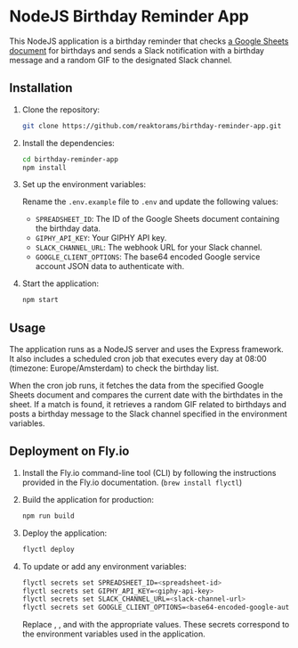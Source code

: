 # NodeJS Birthday Reminder App

This NodeJS application is a birthday reminder that checks [a Google Sheets document](https://docs.google.com/spreadsheets/d/1adG43W9XnsAoTlPLgJ2Hi04xi9q4FhunddWeCDwz1W8/edit#gid=0) for birthdays and sends a Slack notification with a birthday message and a random GIF to the designated Slack channel.

## Installation

1. Clone the repository:

   ```bash
   git clone https://github.com/reaktorams/birthday-reminder-app.git
   ```

2. Install the dependencies:

   ```bash
   cd birthday-reminder-app
   npm install
   ```

3. Set up the environment variables:

   Rename the `.env.example` file to `.env` and update the following values:

   - `SPREADSHEET_ID`: The ID of the Google Sheets document containing the birthday data.
   - `GIPHY_API_KEY`: Your GIPHY API key.
   - `SLACK_CHANNEL_URL`: The webhook URL for your Slack channel.
   - `GOOGLE_CLIENT_OPTIONS`: The base64 encoded Google service account JSON data to authenticate with.

4. Start the application:

   ```bash
   npm start
   ```

## Usage

The application runs as a NodeJS server and uses the Express framework. It also includes a scheduled cron job that executes every day at 08:00 (timezone: Europe/Amsterdam) to check the birthday list.

When the cron job runs, it fetches the data from the specified Google Sheets document and compares the current date with the birthdates in the sheet. If a match is found, it retrieves a random GIF related to birthdays and posts a birthday message to the Slack channel specified in the environment variables.

## Deployment on Fly.io

1. Install the Fly.io command-line tool (CLI) by following the instructions provided in the Fly.io documentation. (`brew install flyctl`)

2. Build the application for production:

   ```bash
   npm run build
   ```

3. Deploy the application:

   ```bash
   flyctl deploy
   ```

4. To update or add any environment variables:

   ```bash
   flyctl secrets set SPREADSHEET_ID=<spreadsheet-id>
   flyctl secrets set GIPHY_API_KEY=<giphy-api-key>
   flyctl secrets set SLACK_CHANNEL_URL=<slack-channel-url>
   flyctl secrets set GOOGLE_CLIENT_OPTIONS=<base64-encoded-google-auth-json>
   ```

   Replace <spreadsheet-id>, <giphy-api-key>, and <slack-channel-url> with the appropriate values. These secrets correspond to the environment variables used in the application.
